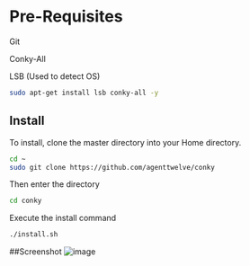 # Pre-Requisites
Git

Conky-All

LSB (Used to detect OS)
```bash
sudo apt-get install lsb conky-all -y
```

## Install
To install, clone the master directory into your Home directory.
```bash
cd ~
sudo git clone https://github.com/agenttwelve/conky
```

Then enter the directory 
```bash
cd conky
```
Execute the install command
```bash
./install.sh
```


##Screenshot
![image](https://user-images.githubusercontent.com/40524971/72910489-978e3980-3d06-11ea-870c-c7cbd3434411.png)
